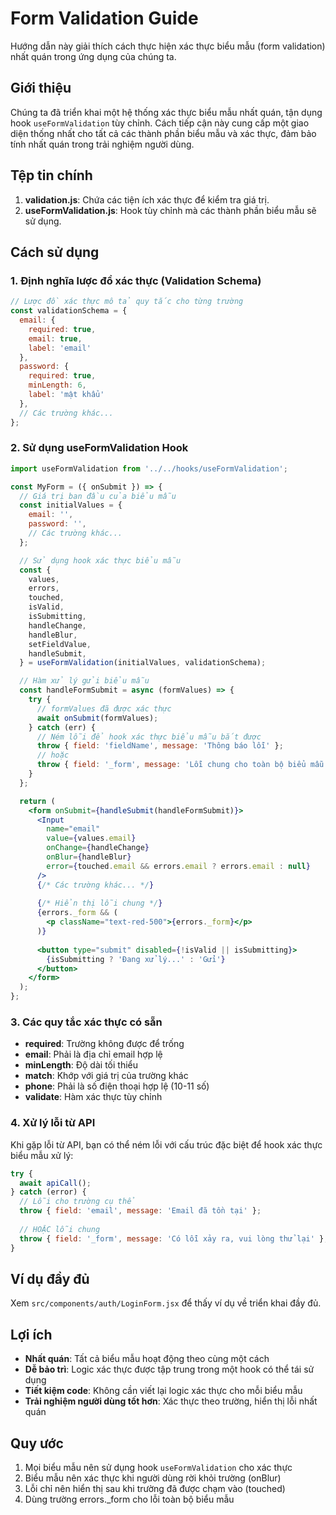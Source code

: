 # Form Validation Guide

Hướng dẫn này giải thích cách thực hiện xác thực biểu mẫu (form validation) nhất quán trong ứng dụng của chúng ta.

## Giới thiệu

Chúng ta đã triển khai một hệ thống xác thực biểu mẫu nhất quán, tận dụng hook `useFormValidation` tùy chỉnh. Cách tiếp cận này cung cấp một giao diện thống nhất cho tất cả các thành phần biểu mẫu và xác thực, đảm bảo tính nhất quán trong trải nghiệm người dùng.

## Tệp tin chính

1. **validation.js**: Chứa các tiện ích xác thực để kiểm tra giá trị.
2. **useFormValidation.js**: Hook tùy chỉnh mà các thành phần biểu mẫu sẽ sử dụng.

## Cách sử dụng

### 1. Định nghĩa lược đồ xác thực (Validation Schema)

```jsx
// Lược đồ xác thực mô tả quy tắc cho từng trường
const validationSchema = {
  email: { 
    required: true, 
    email: true,
    label: 'email'
  },
  password: { 
    required: true, 
    minLength: 6,
    label: 'mật khẩu'
  },
  // Các trường khác...
};
```

### 2. Sử dụng useFormValidation Hook

```jsx
import useFormValidation from '../../hooks/useFormValidation';

const MyForm = ({ onSubmit }) => {
  // Giá trị ban đầu của biểu mẫu
  const initialValues = {
    email: '',
    password: '',
    // Các trường khác...
  };

  // Sử dụng hook xác thực biểu mẫu
  const {
    values,
    errors,
    touched,
    isValid,
    isSubmitting,
    handleChange,
    handleBlur,
    setFieldValue,
    handleSubmit,
  } = useFormValidation(initialValues, validationSchema);

  // Hàm xử lý gửi biểu mẫu
  const handleFormSubmit = async (formValues) => {
    try {
      // formValues đã được xác thực
      await onSubmit(formValues);
    } catch (err) {
      // Ném lỗi để hook xác thực biểu mẫu bắt được
      throw { field: 'fieldName', message: 'Thông báo lỗi' };
      // hoặc
      throw { field: '_form', message: 'Lỗi chung cho toàn bộ biểu mẫu' };
    }
  };

  return (
    <form onSubmit={handleSubmit(handleFormSubmit)}>
      <Input
        name="email"
        value={values.email}
        onChange={handleChange}
        onBlur={handleBlur}
        error={touched.email && errors.email ? errors.email : null}
      />
      {/* Các trường khác... */}
      
      {/* Hiển thị lỗi chung */}
      {errors._form && (
        <p className="text-red-500">{errors._form}</p>
      )}
      
      <button type="submit" disabled={!isValid || isSubmitting}>
        {isSubmitting ? 'Đang xử lý...' : 'Gửi'}
      </button>
    </form>
  );
};
```

### 3. Các quy tắc xác thực có sẵn

- **required**: Trường không được để trống
- **email**: Phải là địa chỉ email hợp lệ
- **minLength**: Độ dài tối thiểu
- **match**: Khớp với giá trị của trường khác
- **phone**: Phải là số điện thoại hợp lệ (10-11 số)
- **validate**: Hàm xác thực tùy chỉnh

### 4. Xử lý lỗi từ API

Khi gặp lỗi từ API, bạn có thể ném lỗi với cấu trúc đặc biệt để hook xác thực biểu mẫu xử lý:

```jsx
try {
  await apiCall();
} catch (error) {
  // Lỗi cho trường cụ thể
  throw { field: 'email', message: 'Email đã tồn tại' };
  
  // HOẶC lỗi chung
  throw { field: '_form', message: 'Có lỗi xảy ra, vui lòng thử lại' };
}
```

## Ví dụ đầy đủ

Xem `src/components/auth/LoginForm.jsx` để thấy ví dụ về triển khai đầy đủ.

## Lợi ích

- **Nhất quán**: Tất cả biểu mẫu hoạt động theo cùng một cách
- **Dễ bảo trì**: Logic xác thực được tập trung trong một hook có thể tái sử dụng
- **Tiết kiệm code**: Không cần viết lại logic xác thực cho mỗi biểu mẫu
- **Trải nghiệm người dùng tốt hơn**: Xác thực theo trường, hiển thị lỗi nhất quán

## Quy ước

1. Mọi biểu mẫu nên sử dụng hook `useFormValidation` cho xác thực
2. Biểu mẫu nên xác thực khi người dùng rời khỏi trường (onBlur)
3. Lỗi chỉ nên hiển thị sau khi trường đã được chạm vào (touched)
4. Dùng trường errors._form cho lỗi toàn bộ biểu mẫu 
